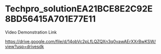 # Techpro_solutionEA21BCE8E2C92E8BD56415A701E77E11

Video Demonstration Link

https://drive.google.com/file/d/14obVc2pLfLQZQXn3q0vawAErXXrBwKSW/view?usp=drivesdk
